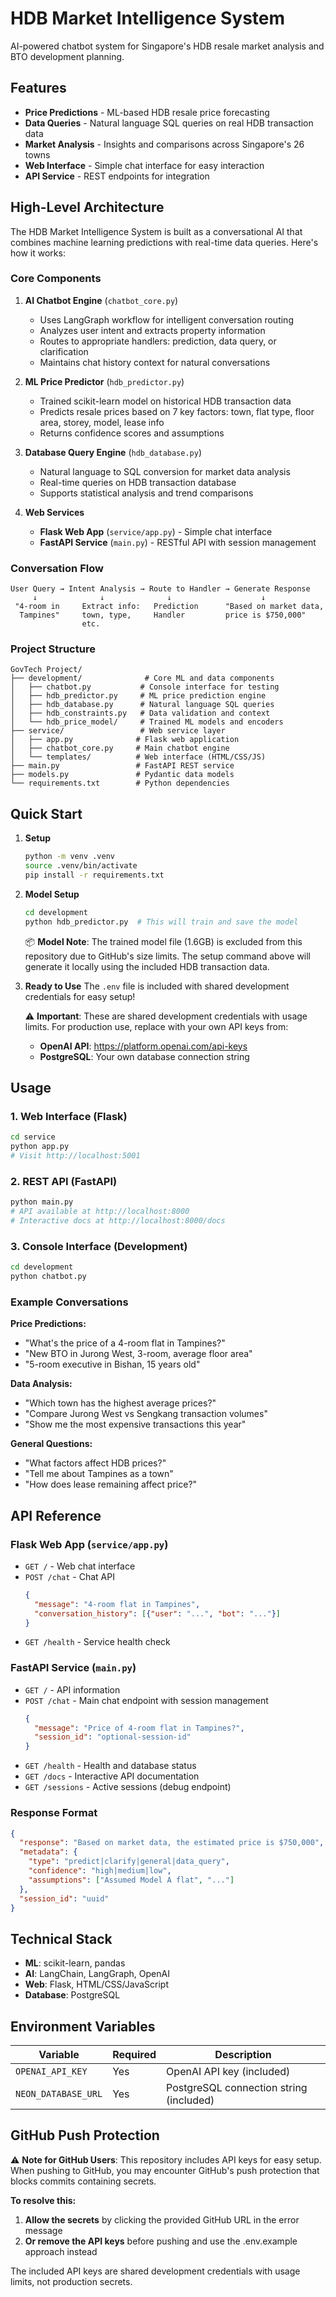 # HDB Market Intelligence System

AI-powered chatbot system for Singapore's HDB resale market analysis and BTO development planning.

## Features

- **Price Predictions** - ML-based HDB resale price forecasting
- **Data Queries** - Natural language SQL queries on real HDB transaction data
- **Market Analysis** - Insights and comparisons across Singapore's 26 towns  
- **Web Interface** - Simple chat interface for easy interaction
- **API Service** - REST endpoints for integration

## High-Level Architecture

The HDB Market Intelligence System is built as a conversational AI that combines machine learning predictions with real-time data queries. Here's how it works:

### Core Components

1. **AI Chatbot Engine** (`chatbot_core.py`)
   - Uses LangGraph workflow for intelligent conversation routing
   - Analyzes user intent and extracts property information
   - Routes to appropriate handlers: prediction, data query, or clarification
   - Maintains chat history context for natural conversations

2. **ML Price Predictor** (`hdb_predictor.py`)
   - Trained scikit-learn model on historical HDB transaction data
   - Predicts resale prices based on 7 key factors: town, flat type, floor area, storey, model, lease info
   - Returns confidence scores and assumptions

3. **Database Query Engine** (`hdb_database.py`)
   - Natural language to SQL conversion for market data analysis
   - Real-time queries on HDB transaction database
   - Supports statistical analysis and trend comparisons

4. **Web Services**
   - **Flask Web App** (`service/app.py`) - Simple chat interface
   - **FastAPI Service** (`main.py`) - RESTful API with session management

### Conversation Flow

```
User Query → Intent Analysis → Route to Handler → Generate Response
     ↓              ↓              ↓                    ↓
 "4-room in     Extract info:   Prediction      "Based on market data,
  Tampines"     town, type,     Handler         price is $750,000"
                etc.
```

### Project Structure

```
GovTech Project/
├── development/              # Core ML and data components
│   ├── chatbot.py           # Console interface for testing
│   ├── hdb_predictor.py     # ML price prediction engine
│   ├── hdb_database.py      # Natural language SQL queries
│   ├── hdb_constraints.py   # Data validation and context
│   └── hdb_price_model/     # Trained ML models and encoders
├── service/                 # Web service layer
│   ├── app.py              # Flask web application
│   ├── chatbot_core.py     # Main chatbot engine
│   └── templates/          # Web interface (HTML/CSS/JS)
├── main.py                 # FastAPI REST service
├── models.py               # Pydantic data models
└── requirements.txt        # Python dependencies
```

## Quick Start

1. **Setup**
   ```bash
   python -m venv .venv
   source .venv/bin/activate
   pip install -r requirements.txt
   ```

2. **Model Setup**
   ```bash
   cd development
   python hdb_predictor.py  # This will train and save the model
   ```
   
   📦 **Model Note**: The trained model file (1.6GB) is excluded from this repository due to GitHub's size limits. The setup command above will generate it locally using the included HDB transaction data.

3. **Ready to Use**
   The `.env` file is included with shared development credentials for easy setup!
   
   ⚠️ **Important**: These are shared development credentials with usage limits. For production use, replace with your own API keys from:
   - **OpenAI API**: https://platform.openai.com/api-keys
   - **PostgreSQL**: Your own database connection string

## Usage

### 1. Web Interface (Flask)
```bash
cd service
python app.py
# Visit http://localhost:5001
```

### 2. REST API (FastAPI)
```bash
python main.py
# API available at http://localhost:8000
# Interactive docs at http://localhost:8000/docs
```

### 3. Console Interface (Development)
```bash
cd development  
python chatbot.py
```

### Example Conversations

**Price Predictions:**
- "What's the price of a 4-room flat in Tampines?"
- "New BTO in Jurong West, 3-room, average floor area"
- "5-room executive in Bishan, 15 years old"

**Data Analysis:**
- "Which town has the highest average prices?"
- "Compare Jurong West vs Sengkang transaction volumes"
- "Show me the most expensive transactions this year"

**General Questions:**
- "What factors affect HDB prices?"
- "Tell me about Tampines as a town"
- "How does lease remaining affect price?"

## API Reference

### Flask Web App (`service/app.py`)
- `GET /` - Web chat interface
- `POST /chat` - Chat API
  ```json
  {
    "message": "4-room flat in Tampines",
    "conversation_history": [{"user": "...", "bot": "..."}]
  }
  ```
- `GET /health` - Service health check

### FastAPI Service (`main.py`)
- `GET /` - API information
- `POST /chat` - Main chat endpoint with session management
  ```json
  {
    "message": "Price of 4-room flat in Tampines?",
    "session_id": "optional-session-id"
  }
  ```
- `GET /health` - Health and database status
- `GET /docs` - Interactive API documentation
- `GET /sessions` - Active sessions (debug endpoint)

### Response Format
```json
{
  "response": "Based on market data, the estimated price is $750,000",
  "metadata": {
    "type": "predict|clarify|general|data_query",
    "confidence": "high|medium|low",
    "assumptions": ["Assumed Model A flat", "..."]
  },
  "session_id": "uuid"
}
```

## Technical Stack

- **ML**: scikit-learn, pandas
- **AI**: LangChain, LangGraph, OpenAI 
- **Web**: Flask, HTML/CSS/JavaScript  
- **Database**: PostgreSQL 

## Environment Variables

| Variable | Required | Description |
|----------|----------|-------------|
| `OPENAI_API_KEY` | Yes | OpenAI API key (included) |
| `NEON_DATABASE_URL` | Yes | PostgreSQL connection string (included) |

## GitHub Push Protection

⚠️ **Note for GitHub Users**: This repository includes API keys for easy setup. When pushing to GitHub, you may encounter GitHub's push protection that blocks commits containing secrets.

**To resolve this:**
1. **Allow the secrets** by clicking the provided GitHub URL in the error message
2. **Or remove the API keys** before pushing and use the .env.example approach instead

The included API keys are shared development credentials with usage limits, not production secrets.